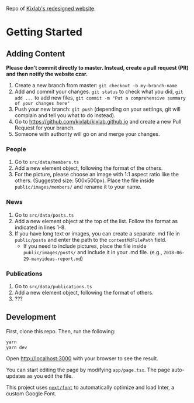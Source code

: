Repo of [Kixlab's redesigned website](https://www.kixlab.org/).

# Getting Started

## Adding Content

**Please don't commit directly to master. Instead, create a pull request (PR) and then notify the website czar.**

1. Create a new branch from master: `git checkout -b my-branch-name`
2. Add and commit your changes. `git status` to check what you did, `git add ...` to add new files, `git commit -m "Put a comprehensive summary of your changes here"`
3. Push your new branch: `git push` (depending on your settings, git will complain and tell you what to do instead).
4. Go to https://github.com/kixlab/kixlab.github.io and create a new Pull Request for your branch.
5. Someone with authority will go on and merge your changes.

### People

1. Go to `src/data/members.ts`
2. Add a new element object, following the format of the others.
3. For the picture, please choose an image with 1:1 aspect ratio like the others. (Suggested size: 500x500px). Place the file inside `public/images/members/` and rename it to your name.

### News

1. Go to `src/data/posts.ts`
2. Add a new element object at the top of the list. Follow the format as indicated in lines 1-8.
3. If you have long text or images, you can create a separate .md file in `public/posts` and enter the path to the `contentMdFilePath` field.
   - If you need to include pictures, place the file inside `public/images/posts/` and include it in your .md file. (e.g., `2018-06-29-manyideas-report.md`)

### Publications

1. Go to `src/data/publications.ts`
2. Add a new element object, following the format of others.
3. ???

## Development

First, clone this repo. Then, run the following:

```bash
yarn
yarn dev
```

Open [http://localhost:3000](http://localhost:3000) with your browser to see the result.

You can start editing the page by modifying `app/page.tsx`. The page auto-updates as you edit the file.

This project uses [`next/font`](https://nextjs.org/docs/basic-features/font-optimization) to automatically optimize and load Inter, a custom Google Font.
